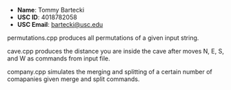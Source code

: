 - **Name**: Tommy Bartecki
- **USC ID**: 4018782058
- **USC Email**: bartecki@usc.edu


permutations.cpp produces all permutations of a given input string.

cave.cpp produces the distance you are inside the cave after moves N, E, S, and W as commands from input file.

company.cpp simulates the merging and splitting of a certain number of comapanies given merge and split commands.
